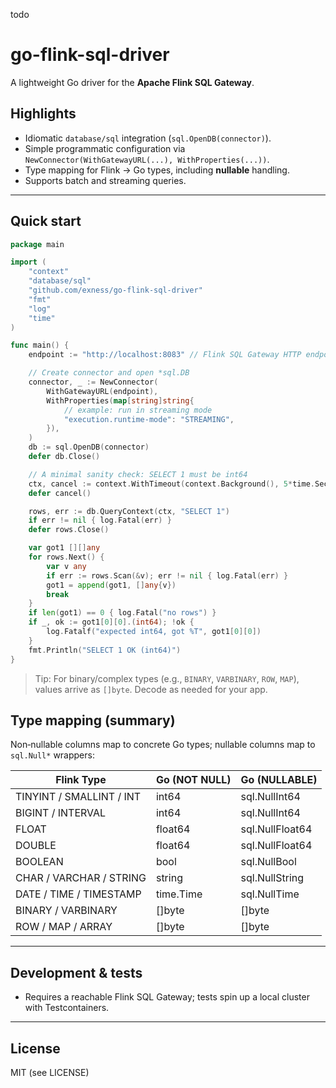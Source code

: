 todo
# go-flink-sql-driver

A lightweight Go driver for the **Apache Flink SQL Gateway**.

## Highlights
- Idiomatic `database/sql` integration (`sql.OpenDB(connector)`).
- Simple programmatic configuration via `NewConnector(WithGatewayURL(...), WithProperties(...))`.
- Type mapping for Flink → Go types, including **nullable** handling.
- Supports batch and streaming queries.

---

## Quick start

```go
package main

import (
    "context"
    "database/sql"
	"github.com/exness/go-flink-sql-driver"
    "fmt"
    "log"
    "time"
)

func main() {
    endpoint := "http://localhost:8083" // Flink SQL Gateway HTTP endpoint

    // Create connector and open *sql.DB
    connector, _ := NewConnector(
        WithGatewayURL(endpoint),
        WithProperties(map[string]string{
            // example: run in streaming mode
            "execution.runtime-mode": "STREAMING",
        }),
    )
    db := sql.OpenDB(connector)
    defer db.Close()

    // A minimal sanity check: SELECT 1 must be int64
    ctx, cancel := context.WithTimeout(context.Background(), 5*time.Second)
    defer cancel()

    rows, err := db.QueryContext(ctx, "SELECT 1")
    if err != nil { log.Fatal(err) }
    defer rows.Close()

    var got1 [][]any
    for rows.Next() {
        var v any
        if err := rows.Scan(&v); err != nil { log.Fatal(err) }
        got1 = append(got1, []any{v})
        break
    }
    if len(got1) == 0 { log.Fatal("no rows") }
    if _, ok := got1[0][0].(int64); !ok {
        log.Fatalf("expected int64, got %T", got1[0][0])
    }
    fmt.Println("SELECT 1 OK (int64)")
}
```
> Tip: For binary/complex types (e.g., `BINARY`, `VARBINARY`, `ROW`, `MAP`), values arrive as `[]byte`. Decode as needed for your app.


## Type mapping (summary)

Non‑nullable columns map to concrete Go types; nullable columns map to `sql.Null*` wrappers:

| Flink Type              | Go (NOT NULL) | Go (NULLABLE)   |
|-------------------------|---------------|-----------------|
| TINYINT / SMALLINT / INT| int64         | sql.NullInt64   |
| BIGINT / INTERVAL       | int64         | sql.NullInt64   |
| FLOAT                   | float64       | sql.NullFloat64 |
| DOUBLE                  | float64       | sql.NullFloat64 |
| BOOLEAN                 | bool          | sql.NullBool    |
| CHAR / VARCHAR / STRING | string        | sql.NullString  |
| DATE / TIME / TIMESTAMP | time.Time     | sql.NullTime    |
| BINARY / VARBINARY      | []byte        | []byte          |
| ROW / MAP / ARRAY       | []byte        | []byte          |

---

## Development & tests
- Requires a reachable Flink SQL Gateway; tests spin up a local cluster with Testcontainers.

---

## License
MIT (see LICENSE)